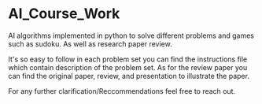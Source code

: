 # AI_Course_Work
AI algorithms implemented in python to solve different problems and games such as sudoku. As well as research paper review.

It's so easy to follow in each problem set you can find the instructions file which contain description of the problem set. As for the review paper you can find the original paper, review, and presentation to illustrate the paper.

For any further clarification/Reccommendations feel free to reach out.
